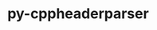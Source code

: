 ---
title: "py-cppheaderparser"
layout: cache
categories: [package, develop-2025-05-18]
meta: {"compilers": ["none"], "num_specs": 5, "num_specs_by_stack": {"e4s": 2, "hep": 1, "ml-linux-x86_64-rocm": 2, "root": 5}, "oss": ["ubuntu22.04", "ubuntu24.04"], "platforms": ["linux"], "stacks": ["e4s", "hep", "ml-linux-x86_64-rocm", "root"], "targets": ["x86_64_v3"], "versions": ["2.7.4"]}
spec_details: [{"compiler": "none", "hash": "5ofl3qzzd3qobou5x2i4f2luv4b646es", "os": "ubuntu22.04", "platform": "linux", "size": "-", "stacks": ["e4s", "root"], "target": "x86_64_v3", "variants": ["build_system=python_pip"], "versions": ["2.7.4"]}, {"compiler": "none", "hash": "a3h7237r6dt3lv2cmrzlip2shprf46z5", "os": "ubuntu22.04", "platform": "linux", "size": "-", "stacks": ["e4s", "root"], "target": "x86_64_v3", "variants": ["build_system=python_pip"], "versions": ["2.7.4"]}, {"compiler": "none", "hash": "eybkoeakjjs4nywbr5npzkgdnmvzz4g6", "os": "ubuntu24.04", "platform": "linux", "size": "-", "stacks": ["ml-linux-x86_64-rocm", "root"], "target": "x86_64_v3", "variants": ["build_system=python_pip"], "versions": ["2.7.4"]}, {"compiler": "none", "hash": "igrkcy7hwsfnnktfj4qzoodfisqys2sw", "os": "ubuntu24.04", "platform": "linux", "size": "-", "stacks": ["ml-linux-x86_64-rocm", "root"], "target": "x86_64_v3", "variants": ["build_system=python_pip"], "versions": ["2.7.4"]}, {"compiler": "none", "hash": "zhm54hnmlmsnorgjtai2bo4qatwob3ts", "os": "ubuntu22.04", "platform": "linux", "size": "-", "stacks": ["hep", "root"], "target": "x86_64_v3", "variants": ["build_system=python_pip"], "versions": ["2.7.4"]}]
---